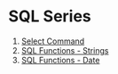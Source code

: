 # SQL Series

1. [Select Command](./01_Intro.md)
2. [SQL Functions - Strings](./02_String_Functions.md)
3. [SQL Functions - Date](./03_Date_Functions.md)
